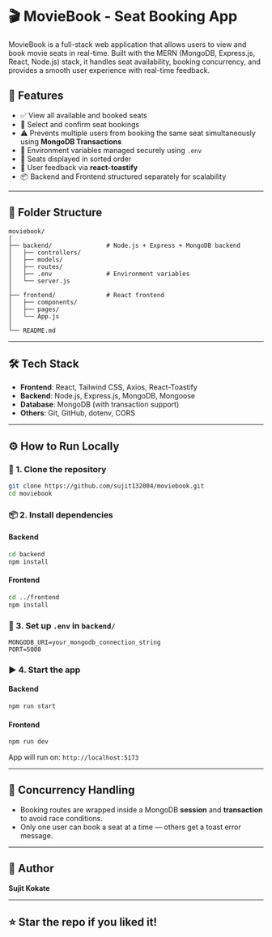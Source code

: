 # 🎬 MovieBook - Seat Booking App

MovieBook is a full-stack web application that allows users to view and book movie seats in real-time. Built with the MERN (MongoDB, Express.js, React, Node.js) stack, it handles seat availability, booking concurrency, and provides a smooth user experience with real-time feedback.

## 🚀 Features

- ✅ View all available and booked seats
- 🎫 Select and confirm seat bookings
- ⚠️ Prevents multiple users from booking the same seat simultaneously using **MongoDB Transactions**
- 🔐 Environment variables managed securely using `.env`
- 🔁 Seats displayed in sorted order
- 🔔 User feedback via **react-toastify**
- 📦 Backend and Frontend structured separately for scalability

---

## 📁 Folder Structure

```
moviebook/
│
├── backend/               # Node.js + Express + MongoDB backend
│   ├── controllers/
│   ├── models/
│   ├── routes/
│   ├── .env               # Environment variables
│   └── server.js
│
├── frontend/              # React frontend
│   ├── components/
│   ├── pages/
│   └── App.js
│
└── README.md
```

---

## 🛠️ Tech Stack

- **Frontend**: React, Tailwind CSS, Axios, React-Toastify
- **Backend**: Node.js, Express.js, MongoDB, Mongoose
- **Database**: MongoDB (with transaction support)
- **Others**: Git, GitHub, dotenv, CORS

---

## ⚙️ How to Run Locally

### 🔧 1. Clone the repository

```bash
git clone https://github.com/sujit132004/moviebook.git
cd moviebook
```

### 📦 2. Install dependencies

#### Backend
```bash
cd backend
npm install
```

#### Frontend
```bash
cd ../frontend
npm install
```

### 🔐 3. Set up `.env` in `backend/`

```
MONGODB_URI=your_mongodb_connection_string
PORT=5000
```

### ▶️ 4. Start the app

#### Backend
```bash
npm run start
```

#### Frontend
```bash
npm run dev
```

App will run on: `http://localhost:5173`

---



## 📌 Concurrency Handling

- Booking routes are wrapped inside a MongoDB **session** and **transaction** to avoid race conditions.
- Only one user can book a seat at a time — others get a toast error message.

---


## 👤 Author

**Sujit Kokate**  


---

## ⭐ Star the repo if you liked it!
